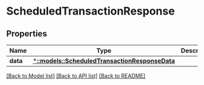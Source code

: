 # ScheduledTransactionResponse

## Properties

Name | Type | Description | Notes
------------ | ------------- | ------------- | -------------
**data** | [***::models::ScheduledTransactionResponseData**](ScheduledTransactionResponse_data.md) |  | 

[[Back to Model list]](../README.md#documentation-for-models) [[Back to API list]](../README.md#documentation-for-api-endpoints) [[Back to README]](../README.md)


